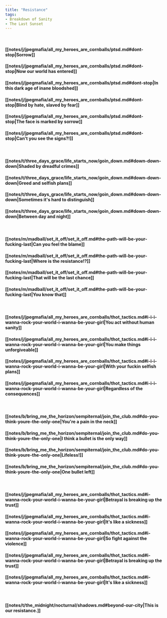 ```yaml
---
title: "Resistance"
tags:
- Breakdown of Sanity
- The Last Sunset
---
```

&nbsp;
#### [[notes/j/jpegmafia/all_my_heroes_are_cornballs/ptsd.md#dont-stop|Sorrow]]
#### [[notes/j/jpegmafia/all_my_heroes_are_cornballs/ptsd.md#dont-stop|Now our world has entered]]
#### [[notes/j/jpegmafia/all_my_heroes_are_cornballs/ptsd.md#dont-stop|In this dark age of inane bloodshed]]
#### [[notes/j/jpegmafia/all_my_heroes_are_cornballs/ptsd.md#dont-stop|Blind by hate, slaved by fear]]
#### [[notes/j/jpegmafia/all_my_heroes_are_cornballs/ptsd.md#dont-stop|The face is marked by sorrow]]
#### [[notes/j/jpegmafia/all_my_heroes_are_cornballs/ptsd.md#dont-stop|Can't you see the signs?!]]
&nbsp;
#### [[notes/t/three_days_grace/life_starts_now/goin_down.md#down-down-down|Shaded by dreadful crimes]]
#### [[notes/t/three_days_grace/life_starts_now/goin_down.md#down-down-down|Greed and selfish plans]]
#### [[notes/t/three_days_grace/life_starts_now/goin_down.md#down-down-down|Sometimes it's hard to distinguish]]
#### [[notes/t/three_days_grace/life_starts_now/goin_down.md#down-down-down|Between day and night]]
&nbsp;
#### [[notes/m/madball/set_it_off/set_it_off.md#the-path-will-be-your-fucking-last|Can you feel the blame]]
#### [[notes/m/madball/set_it_off/set_it_off.md#the-path-will-be-your-fucking-last|Where is the resistance!?]]
#### [[notes/m/madball/set_it_off/set_it_off.md#the-path-will-be-your-fucking-last|That will be the last chance]]
#### [[notes/m/madball/set_it_off/set_it_off.md#the-path-will-be-your-fucking-last|You know that]]
&nbsp;
#### [[notes/j/jpegmafia/all_my_heroes_are_cornballs/thot_tactics.md#i-i-i-wanna-rock-your-world-i-wanna-be-your-girl|You act without human sanity]]
#### [[notes/j/jpegmafia/all_my_heroes_are_cornballs/thot_tactics.md#i-i-i-wanna-rock-your-world-i-wanna-be-your-girl|You make things unforgiveable]]
#### [[notes/j/jpegmafia/all_my_heroes_are_cornballs/thot_tactics.md#i-i-i-wanna-rock-your-world-i-wanna-be-your-girl|With your fuckin selfish plans]]
#### [[notes/j/jpegmafia/all_my_heroes_are_cornballs/thot_tactics.md#i-i-i-wanna-rock-your-world-i-wanna-be-your-girl|Regardless of the consequences]]
&nbsp;
#### [[notes/b/bring_me_the_horizon/sempiternal/join_the_club.md#do-you-think-youre-the-only-one|You're a pain in the neck]]
#### [[notes/b/bring_me_the_horizon/sempiternal/join_the_club.md#do-you-think-youre-the-only-one|I think a bullet is the only way]]
#### [[notes/b/bring_me_the_horizon/sempiternal/join_the_club.md#do-you-think-youre-the-only-one|Lifeless!]]
#### [[notes/b/bring_me_the_horizon/sempiternal/join_the_club.md#do-you-think-youre-the-only-one|One bullet left]]
&nbsp;
#### [[notes/j/jpegmafia/all_my_heroes_are_cornballs/thot_tactics.md#i-wanna-rock-your-world-i-wanna-be-your-girl|Betrayal is breaking up the trust]]
#### [[notes/j/jpegmafia/all_my_heroes_are_cornballs/thot_tactics.md#i-wanna-rock-your-world-i-wanna-be-your-girl|It's like a sickness]]
#### [[notes/j/jpegmafia/all_my_heroes_are_cornballs/thot_tactics.md#i-wanna-rock-your-world-i-wanna-be-your-girl|So fight against the violence]]
#### [[notes/j/jpegmafia/all_my_heroes_are_cornballs/thot_tactics.md#i-wanna-rock-your-world-i-wanna-be-your-girl|Betrayal is breaking up the trust]]
#### [[notes/j/jpegmafia/all_my_heroes_are_cornballs/thot_tactics.md#i-wanna-rock-your-world-i-wanna-be-your-girl|It's like a sickness]]
&nbsp;
#### [[notes/t/the_midnight/nocturnal/shadows.md#beyond-our-city|This is our resistance.]]
